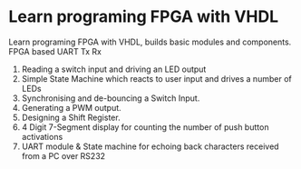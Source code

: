 # Learn programing FPGA with VHDL
Learn programing FPGA with VHDL, builds basic modules and components. FPGA based UART Tx Rx

1. Reading a switch input and driving an LED output
2. Simple State Machine which reacts to user input and drives a number of LEDs
3. Synchronising and de-bouncing a Switch Input.
4. Generating a PWM output.
5. Designing a Shift Register.
6. 4 Digit 7-Segment display for counting the number of push button activations
7. UART module & State machine for echoing back characters received from a PC over RS232
